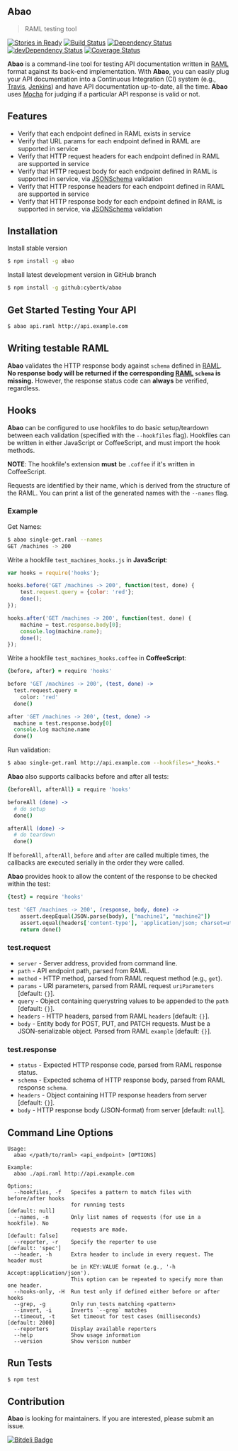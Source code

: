 ## Abao
> RAML testing tool

[![Stories in Ready](https://badge.waffle.io/cybertk/abao.svg?label=ready&title=Ready)](http://waffle.io/cybertk/abao)
[![Build Status](http://img.shields.io/travis/cybertk/abao.svg?style=flat)](https://travis-ci.org/cybertk/abao)
[![Dependency Status](https://david-dm.org/cybertk/abao.svg)](https://david-dm.org/cybertk/abao)
[![devDependency Status](https://david-dm.org/cybertk/abao/dev-status.svg)](https://david-dm.org/cybertk/abao#info=devDependencies)
[![Coverage Status](https://img.shields.io/coveralls/cybertk/abao.svg)](https://coveralls.io/r/cybertk/abao)

**Abao** is a command-line tool for testing API documentation written in
[RAML][] format against its back-end implementation. With **Abao**, you can
easily plug your API documentation into a Continuous Integration (CI) system
(e.g., [Travis][], [Jenkins][]) and have API documentation up-to-date, all the time.
**Abao** uses [Mocha][] for judging if a particular API response is valid or not.

## Features

- Verify that each endpoint defined in RAML exists in service
- Verify that URL params for each endpoint defined in RAML are supported in service 
- Verify that HTTP request headers for each endpoint defined in RAML are supported in service
- Verify that HTTP request body for each endpoint defined in RAML is supported in service, via [JSONSchema][] validation
- Verify that HTTP response headers for each endpoint defined in RAML are supported in service
- Verify that HTTP response body for each endpoint defined in RAML is supported in service, via [JSONSchema][] validation

## Installation

Install stable version

```bash
$ npm install -g abao
```

Install latest development version in GitHub branch

```bash
$ npm install -g github:cybertk/abao
```

## Get Started Testing Your API

```bash
$ abao api.raml http://api.example.com
```

## Writing testable RAML

**Abao** validates the HTTP response body against `schema` defined in [RAML][].
**No response body will be returned if the corresponding [RAML][] `schema` is missing.**
However, the response status code can **always** be verified, regardless.

## Hooks

**Abao** can be configured to use hookfiles to do basic setup/teardown between
each validation (specified with the `--hookfiles` flag). Hookfiles can be
written in either JavaScript or CoffeeScript, and must import the hook methods.

**NOTE**: The hookfile's extension **must** be `.coffee` if it's written in
CoffeeScript.

Requests are identified by their name, which is derived from the structure of
the RAML. You can print a list of the generated names with the `--names` flag.

### Example

Get Names:

```bash
$ abao single-get.raml --names
GET /machines -> 200
```

Write a hookfile `test_machines_hooks.js` in **JavaScript**:

```js
var hooks = require('hooks');

hooks.before('GET /machines -> 200', function(test, done) {
    test.request.query = {color: 'red'};
    done();
});

hooks.after('GET /machines -> 200', function(test, done) {
    machine = test.response.body[0];
    console.log(machine.name);
    done();
});
```

Write a hookfile `test_machines_hooks.coffee` in **CoffeeScript**:

```coffee
{before, after} = require 'hooks'

before 'GET /machines -> 200', (test, done) ->
  test.request.query =
    color: 'red'
  done()

after 'GET /machines -> 200', (test, done) ->
  machine = test.response.body[0]
  console.log machine.name
  done()
```

Run validation:

```bash
$ abao single-get.raml http://api.example.com --hookfiles=*_hooks.*
```

**Abao** also supports callbacks before and after all tests:

```coffee
{beforeAll, afterAll} = require 'hooks'

beforeAll (done) ->
  # do setup
  done()

afterAll (done) ->
  # do teardown
  done()
```

If `beforeAll`, `afterAll`, `before` and `after` are called multiple times,
the callbacks are executed serially in the order they were called.

**Abao** provides hook to allow the content of the response to be checked
within the test:

```coffee
{test} = require 'hooks'

test 'GET /machines -> 200', (response, body, done) ->
    assert.deepEqual(JSON.parse(body), ["machine1", "machine2"])
    assert.equal(headers['content-type'], 'application/json; charset=utf-8')
    return done()
```

### test.request

- `server` - Server address, provided from command line.
- `path` - API endpoint path, parsed from RAML.
- `method` - HTTP method, parsed from RAML request method (e.g., `get`).
- `params` - URI parameters, parsed from RAML request `uriParameters` [default: `{}`].
- `query` - Object containing querystring values to be appended to the `path` [default: `{}`].
- `headers` - HTTP headers, parsed from RAML `headers` [default: `{}`].
- `body` - Entity body for POST, PUT, and PATCH requests. Must be a JSON-serializable object. Parsed from RAML `example` [default: `{}`].

### test.response

- `status` - Expected HTTP response code, parsed from RAML response status.
- `schema` - Expected schema of HTTP response body, parsed from RAML response `schema`.
- `headers` - Object containing HTTP response headers from server [default: `{}`].
- `body` - HTTP response body (JSON-format) from server [default: `null`].

## Command Line Options

```
Usage:
  abao </path/to/raml> <api_endpoint> [OPTIONS]

Example:
  abao ./api.raml http://api.example.com

Options:
  --hookfiles, -f   Specifes a pattern to match files with before/after hooks
                    for running tests                          [default: null]
  --names, -n       Only list names of requests (for use in a hookfile). No
                    requests are made.                         [default: false]
  --reporter, -r    Specify the reporter to use                [default: 'spec']
  --header, -h      Extra header to include in every request. The header must
                    be in KEY:VALUE format (e.g., '-h Accept:application/json').
                    This option can be repeated to specify more than one header.
  --hooks-only, -H  Run test only if defined either before or after hooks
  --grep, -g        Only run tests matching <pattern>
  --invert, -i      Inverts `--grep` matches
  --timeout, -t     Set timeout for test cases (milliseconds)  [default: 2000]
  --reporters       Display available reporters
  --help            Show usage information
  --version         Show version number
```

## Run Tests

```bash
$ npm test
```

## Contribution

**Abao** is looking for maintainers. If you are interested, please submit an issue.

[RAML]: http://raml.org/
[Mocha]: http://mochajs.org/
[JSONSchema]: http://json-schema.org/
[Travis]: https://travis-ci.org/
[Jenkins]: https://jenkins-ci.org/

[![Bitdeli Badge](https://d2weczhvl823v0.cloudfront.net/cybertk/abao/trend.png)](https://bitdeli.com/free 'Bitdeli Badge')

